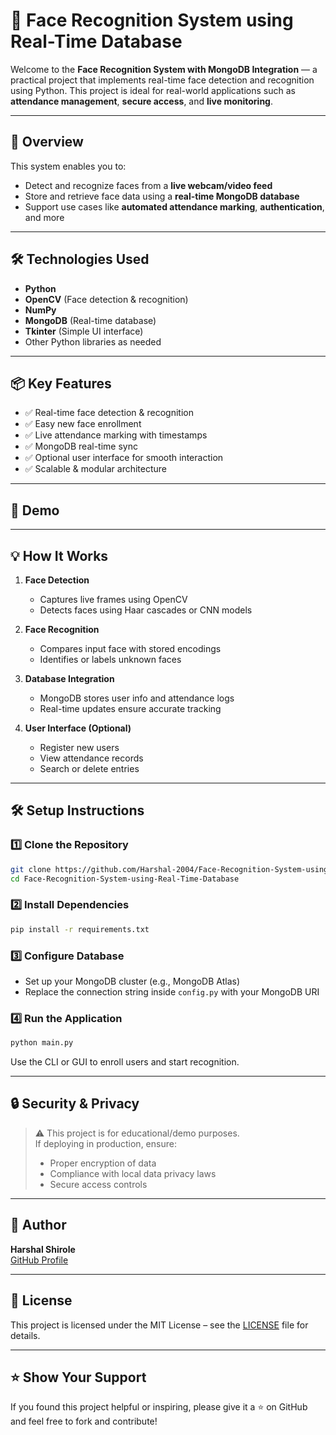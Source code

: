 # 🎯 Face Recognition System using Real-Time Database

Welcome to the **Face Recognition System with MongoDB Integration** — a practical project that implements real-time face detection and recognition using Python. This project is ideal for real-world applications such as **attendance management**, **secure access**, and **live monitoring**.

---

## 🚀 Overview

This system enables you to:

- Detect and recognize faces from a **live webcam/video feed**
- Store and retrieve face data using a **real-time MongoDB database**
- Support use cases like **automated attendance marking**, **authentication**, and more

---

## 🛠️ Technologies Used

- **Python**
- **OpenCV** (Face detection & recognition)
- **NumPy**
- **MongoDB** (Real-time database)
- **Tkinter** (Simple UI interface)
- Other Python libraries as needed

---

## 📦 Key Features

- ✅ Real-time face detection & recognition  
- ✅ Easy new face enrollment  
- ✅ Live attendance marking with timestamps  
- ✅ MongoDB real-time sync  
- ✅ Optional user interface for smooth interaction  
- ✅ Scalable & modular architecture

---

## 📸 Demo

<!-- Add demo screenshots or GIFs here if available -->

---

## 💡 How It Works

1. **Face Detection**  
   - Captures live frames using OpenCV  
   - Detects faces using Haar cascades or CNN models  

2. **Face Recognition**  
   - Compares input face with stored encodings  
   - Identifies or labels unknown faces  

3. **Database Integration**  
   - MongoDB stores user info and attendance logs  
   - Real-time updates ensure accurate tracking  

4. **User Interface (Optional)**  
   - Register new users  
   - View attendance records  
   - Search or delete entries  

---

## 🛠️ Setup Instructions

### 1️⃣ Clone the Repository

```bash
git clone https://github.com/Harshal-2004/Face-Recognition-System-using-Real-Time-Database.git
cd Face-Recognition-System-using-Real-Time-Database
```

### 2️⃣ Install Dependencies

```bash
pip install -r requirements.txt
```

### 3️⃣ Configure Database

- Set up your MongoDB cluster (e.g., MongoDB Atlas)
- Replace the connection string inside `config.py` with your MongoDB URI

### 4️⃣ Run the Application

```bash
python main.py
```

Use the CLI or GUI to enroll users and start recognition.

---

## 🔒 Security & Privacy

> ⚠️ This project is for educational/demo purposes.  
> If deploying in production, ensure:
> - Proper encryption of data
> - Compliance with local data privacy laws
> - Secure access controls

---

## 👤 Author

**Harshal Shirole**  
[GitHub Profile](https://github.com/Harshal-2004)

---

## 📝 License

This project is licensed under the MIT License – see the [LICENSE](LICENSE) file for details.

---

## ⭐ Show Your Support

If you found this project helpful or inspiring, please give it a ⭐ on GitHub and feel free to fork and contribute!
